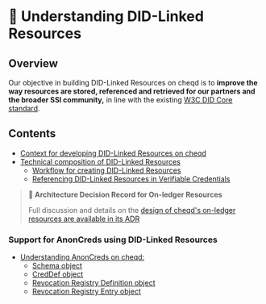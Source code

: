 # 🔗 Understanding DID-Linked Resources

## Overview

Our objective in building DID-Linked Resources on cheqd is to **improve the way resources are stored, referenced and retrieved for our partners and the broader SSI community,** in line with the existing [W3C DID Core standard](https://www.w3.org/TR/did-core/).

## Contents

* [Context for developing DID-Linked Resources on cheqd](context-for-developing-did-linked-resources.md)
* [Technical composition of DID-Linked Resources](technical-composition-of-did-linked-resources/)
  * [Workflow for creating DID-Linked Resources](technical-composition-of-did-linked-resources/creating-a-resource.md)
  * [Referencing DID-Linked Resources in Verifiable Credentials](technical-composition-of-did-linked-resources/referencing-did-linked-resources-in-vcs.md)

> **📝 Architecture Decision Record for On-ledger Resources**
>
> Full discussion and details on the [design of cheqd's on-ledger resources are available in its ADR](../../architecture/adr-list/adr-002-did-linked-resources.md)

### Support for AnonCreds using DID-Linked Resources

* [Understanding AnonCreds on cheqd:](../using-on-ledger-resources-to-support-anoncreds/)
  * [Schema object](../using-on-ledger-resources-to-support-anoncreds/schema-object.md)
  * [CredDef object](../using-on-ledger-resources-to-support-anoncreds/creddef-object.md)
  * [Revocation Registry Definition object](../using-on-ledger-resources-to-support-anoncreds/revocation-registry-definition-object.md)
  * [Revocation Registry Entry object](../using-on-ledger-resources-to-support-anoncreds/revocation-registry-entry-object.md)
